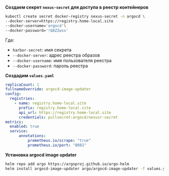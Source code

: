 **Создаем секрет `nexus-secret` для доступа в реестр контейнеров** 

```bash
kubectl create secret docker-registry nexus-secret -n argocd \
--docker-server=https://registry.home-local.site
--docker-username='argocd'\
--docker-password='!QAZ2wsx'
```
Где:
- `harbor-secret`: имя секрета
- `--docker-server`: адрес реестра образов
- `--docker-username`: имя пользователя реестра
- `--docker-password`: пароль реестра

 
**Создадим `values.yaml`**
```yaml
replicaCount: 1
fullnameOverride: argocd-image-updater
config:
  registries:
    - name: registry.home-local.site
      prefix: registry.home-local.site
      api_url: https://registry.home-local.site
      credentials: pullsecret:argocd/nexusr-secret
metrics:
  enabled: true
  service:
      annotations:
          prometheus.io/scrape: "true"
          prometheus.io/port: "8081"
```

**Установка argocd image updater**
```bash
helm repo add argo https://argoproj.github.io/argo-helm
helm install argocd-image-updater argo/argocd-image-updater -f values.yaml -n argocd
```
